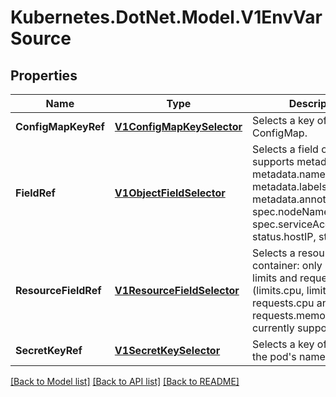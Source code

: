 # Kubernetes.DotNet.Model.V1EnvVarSource
## Properties

Name | Type | Description | Notes
------------ | ------------- | ------------- | -------------
**ConfigMapKeyRef** | [**V1ConfigMapKeySelector**](V1ConfigMapKeySelector.md) | Selects a key of a ConfigMap. | [optional] 
**FieldRef** | [**V1ObjectFieldSelector**](V1ObjectFieldSelector.md) | Selects a field of the pod: supports metadata.name, metadata.namespace, metadata.labels, metadata.annotations, spec.nodeName, spec.serviceAccountName, status.hostIP, status.podIP. | [optional] 
**ResourceFieldRef** | [**V1ResourceFieldSelector**](V1ResourceFieldSelector.md) | Selects a resource of the container: only resources limits and requests (limits.cpu, limits.memory, requests.cpu and requests.memory) are currently supported. | [optional] 
**SecretKeyRef** | [**V1SecretKeySelector**](V1SecretKeySelector.md) | Selects a key of a secret in the pod&#39;s namespace | [optional] 

[[Back to Model list]](../README.md#documentation-for-models) [[Back to API list]](../README.md#documentation-for-api-endpoints) [[Back to README]](../README.md)

